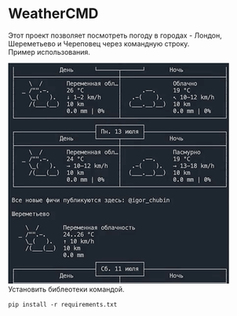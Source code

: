 # WeatherCMD

Этот проект позволяет посмотреть погоду в городах - Лондон, Шереметьево и Череповец через командную строку.  
Пример использования. 
   
![](example.gif)  
Установить библеотеки командой.  
```
pip install -r requirements.txt  
```
